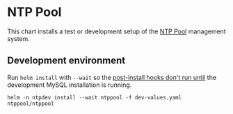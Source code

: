 # NTP Pool

This chart installs a test or development setup of the <a
href="https://www.ntppool.org/">NTP Pool</a> management system.

## Development environment

Run `helm install` with `--wait` so the [post-install hooks don't run
until](https://github.com/helm/helm/issues/3282) the development MySQL
installation is running.

    helm -n ntpdev install --wait ntppool -f dev-values.yaml ntppool/ntppool
